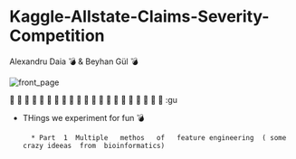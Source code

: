 # Kaggle-Allstate-Claims-Severity-Competition
Alexandru Daia :bomb: &
Beyhan Gül :bomb:

![front_page](https://cloud.githubusercontent.com/assets/16117352/19603950/d20e431e-97bb-11e6-8f9a-bc32f8da4c71.png)

 :gun: :gun: :gun: :gun: :gun: :gun: :gun: :gun: :gun: :gun: :gun: :gun: :gun: :gun: :gun: :gun: :gun: :gun: :gun: :gun: :gun: :gu
 
 * THings     we experiment     for  fun  :bomb:
 
         * Part  1  Multiple   methos   of   feature engineering  ( some crazy ideeas  from  bioinformatics)
